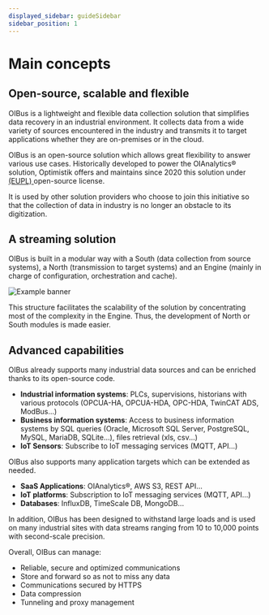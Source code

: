 ```yaml
---
displayed_sidebar: guideSidebar
sidebar_position: 1
---
```


# Main concepts
## Open-source, scalable and flexible
OIBus is a lightweight and flexible data collection solution that simplifies data recovery in an industrial environment.
It collects data from a wide variety of sources encountered in the industry and transmits it to target applications 
whether they are on-premises or in the cloud.

OIBus is an open-source solution which allows great flexibility to answer various use cases. Historically developed to 
power the OIAnalytics® solution, Optimistik offers and maintains since 2020 this solution under [(EUPL)
](https://ec.europa.eu/info/european-union-public-licence_en) open-source license. 

It is used by other solution providers who choose to join this initiative so that the collection of data in industry is 
no longer an obstacle to its digitization.

## A streaming solution 
OIBus is built in a modular way with a South (data collection from source systems), a North (transmission to target 
systems) and an Engine (mainly in charge of configuration, orchestration and cache).

![Example banner](@site/static/img/guide/oibus-EN.png)

This structure facilitates the scalability of the solution by concentrating most of the complexity in the Engine. Thus, 
the development of North or South modules is made easier.

## Advanced capabilities
OIBus already supports many industrial data sources and can be enriched thanks to its open-source code.

- **Industrial information systems**: PLCs, supervisions, historians with various protocols (OPCUA-HA, OPCUA-HDA, 
OPC-HDA, TwinCAT ADS, ModBus…)
- **Business information systems**: Access to business information systems by SQL queries (Oracle, Microsoft SQL Server, 
PostgreSQL, MySQL, MariaDB, SQLite…), files retrieval (xls, csv...)
- **IoT Sensors**: Subscribe to IoT messaging services (MQTT, API...)

OIBus also supports many application targets which can be extended as needed.
- **SaaS Applications**: OIAnalytics®, AWS S3, REST API…
- **IoT platforms**: Subscription to IoT messaging services (MQTT, API...)
- **Databases**: InfluxDB, TimeScale DB, MongoDB...

In addition, OIBus has been designed to withstand large loads and is used on many industrial sites with data streams 
ranging from 10 to 10,000 points with second-scale precision.

Overall, OIBus can manage:
- Reliable, secure and optimized communications
- Store and forward so as not to miss any data
- Communications secured by HTTPS
- Data compression
- Tunneling and proxy management
